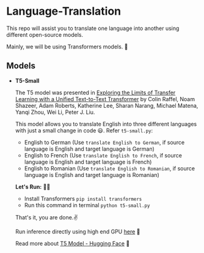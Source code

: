 # Language-Translation
This repo will assist you to translate one language into another using different open-source models.

Mainly, we will be using Transformers models. :hugs:

## Models

* **T5-Small**

  The T5 model was presented in [Exploring the Limits of Transfer Learning with a Unified Text-to-Text Transformer](https://arxiv.org/pdf/1910.10683.pdf) by Colin Raffel, Noam Shazeer, Adam Roberts, Katherine Lee, Sharan Narang, Michael Matena, Yanqi Zhou, Wei Li, Peter J. Liu.

  This model allows you to translate English into three different languages with just a small change in code :smiley:. Refer `t5-small.py`:
  * English to German (Use `translate English to German`, if source language is English and target language is German)
  * English to French (Use `translate English to French`, if source language is English and target language is French)
  * English to Romanian (Use `translate English to Romanian`, if source language is English and target language is Romanian)
  
  **Let's Run:** :man_technologist:
   * Install Transformers `pip install transformers`
   * Run this command in terminal `python t5-small.py`
   
   That's it, you are done.:v:
  
  Run inference directly using high end GPU [here](https://huggingface.co/t5-small "t5-small") :rocket:
  
  Read more about [T5 Model - Hugging Face](https://huggingface.co/transformers/model_doc/t5.html "T5 - Hugging Face") :hugs:
